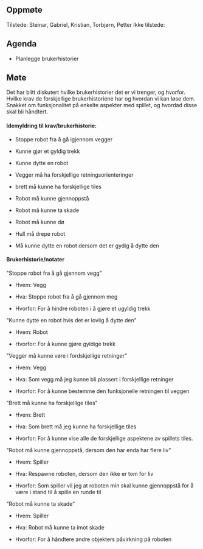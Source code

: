 ## Oppmøte
Tilstede: Steinar, Gabriel, Kristian, Torbjørn, Petter
Ikke tilstede:

## Agenda
- Planlegge brukerhistorier


## Møte
Det har blitt diskutert hvilke brukerhistorier det er vi trenger, og hvorfor. Hvilke krav de forskjellige brukerhistoriene har og hvordan vi kan løse dem.
Snakket om funksjonalitet på enkelte aspekter med spillet, og hvordad disse skal bli håndtert. 


#### Idemyldring til krav/brukerhistorie: 
- Stoppe robot fra å gå igjennom vegger

- Kunne gjør et gyldig trekk

- Kunne dytte en robot

- Vegger må ha forskjellige retningsorienteringer

- brett må kunne ha forskjellige tiles

- Robot må kunne gjennoppstå

- Robot må kunne ta skade

- Robot må kunne dø

- Hull må drepe robot

- Må kunne dytte en robot dersom det er gydig å dytte den

#### Brukerhistorie/notater

"Stoppe robot fra å gå gjennom vegg"

- Hvem: Vegg

- Hva: Stoppe robot fra å gå gjennom meg

- Hvorfor: For å hindre roboten i å gjøre et ugyldig trekk

"Kunne dytte en robot hvis det er lovlig å dytte den"

- Hvem: Robot

- Hvorfor: For å kunne gjøre gyldige trekk

"Vegger må kunne vøre i fordskjellige retninger"

- Hvem: Vegg

- Hva: Som vegg må jeg kunne bli plassert i forskjellige retninger

- Hvorfor: For å kunne bestemme den funksjonelle retningen til veggen

"Brett må kunne ha forskjellige tiles"

- Hvem: Brett

- Hva: Som brett må jeg kunne ha forskjellige tiles

- Hvorfor: For å kunne vise alle de forskjellige aspektene av spillets tiles.

"Robot må kunne gjennoppstå, dersom den har enda har flere liv"

- Hvem: Spiller

- Hva: Respawne roboten, dersom den ikke er tom for liv

- Hvorfor: Som spiller vil jeg at roboten min skal kunne gjennoppstå for å være i stand til å spille en runde til

"Robot må kunne ta skade"

- Hvem: Spiller

- Hva: Robot må kunne ta imot skade

- Hvorfor: For å håndtere andre objekters påvirkning på roboten